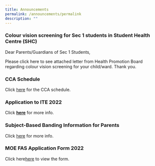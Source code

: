 ```yaml
---
title: Announcements
permalink: /announcements/permalink
description: ""
---
```

### Colour vision screening for Sec 1 students in Student Health Centre (SHC)

Dear Parents/Guardians of Sec 1 Students,

Please click here to see attached letter from Health Promotion Board regarding colour vision screening for your child/ward. Thank you.

### CCA Schedule

Click [here](https://moe-crestsec-staging.netlify.app/cca/programmes/student-development/permalink) for the CCA schedule. 

### Application to ITE 2022

Click **[here](https://moe-crestsec-staging.netlify.app/i-am-a-student/permalink)** for more info.

### Subject-Based Banding Information for Parents

Click [here](/files/2022%20SBB%20Briefing%20Slides%20for%20Parents%20for%20sch%20website%20(3).pdf) for more info.

### MOE FAS Application Form 2022

Click here[here](/files/MOE%20FAS%20Application%20Form%20for%20Specialised%20Schools%20Sep%2021%202021%20for%202022%20application%20(1).pdf) to view the form.